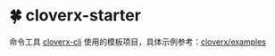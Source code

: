 # 🍀 cloverx-starter
命令工具 [cloverx-cli](https://github.com/clover-x/cloverx-cli) 使用的模板项目，具体示例参考：[cloverx/examples](https://github.com/clover-x/cloverx/tree/master/example/app)
